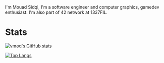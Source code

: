 I'm Mouad Sidqi, I'm a software engineer and computer graphics, gamedev enthusiast. 
I'm also part of 42 network at 1337FIL.

# Stats
[![vmod's GitHub stats](https://github-readme-stats.vercel.app/api?username=msidqi&count_private=true&show_icons=true)](#)

[![Top Langs](https://github-readme-stats.vercel.app/api/top-langs/?username=msidqi&layout=compact)](#)
